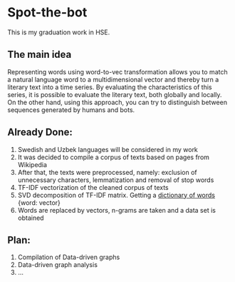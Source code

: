 # Spot-the-bot
This is my graduation work in HSE. 
## The main idea
Representing words using word-to-vec transformation allows you to match a natural language word to a multidimensional vector and thereby turn a literary text into a time series. By evaluating the characteristics of this series, it is possible to evaluate the literary text, both globally and locally. On the other hand, using this approach, you can try to distinguish between sequences generated by humans and bots.
## Already Done:
1. Swedish and Uzbek languages will be considered in my work
2. It was decided to compile a corpus of texts based on pages from Wikipedia
3. After that, the texts were preprocessed, namely: exclusion of unnecessary characters, lemmatization and removal of stop words
4. TF-IDF vectorization of the cleaned corpus of texts
5. SVD decomposition of TF-IDF matrix. Getting a [dictionary of words](https://drive.google.com/file/d/1gHR9wJ6eXoPBmU8NMJjtQCHuF0_tnLOn/view?usp=sharing) {word: vector}
6. Words are replaced by vectors, n-grams are taken and a data set is obtained
## Plan:
1. Compilation of Data-driven graphs
2. Data-driven graph analysis
3. ...
